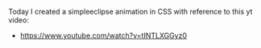 Today I created a simpleeclipse animation in CSS with reference to this yt video: 
- https://www.youtube.com/watch?v=tINTLXGGyz0
